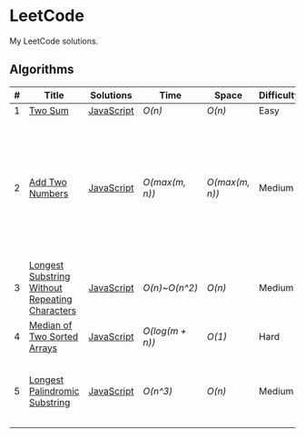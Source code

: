 # LeetCode
My LeetCode solutions.
## Algorithms
|  #  | Title           |  Solutions       |  Time            | Space           | Difficulty    | Tags          | Notes |
|-----|---------------- | --------------- | ---------------- | --------------- | ------------- |--------------|-----|
1 | [Two Sum](https://leetcode.com/problems/two-sum/description/) | [JavaScript](./javascript/algorithms/1-two-sum.js) | _O(n)_ | _O(n)_ | Easy |||
2 | [Add Two Numbers](https://leetcode.com/problems/add-two-numbers/description/) | [JavaScript](./javascript/algorithms/2-add-two-numbers.js) | _O(max(m, n))_ | _O(max(m, n))_ | Medium | Linked List,| Question asked to return linked list, but on LeetCode you needed to return array for JS |
3 | [Longest Substring Without Repeating Characters](https://leetcode.com/problems/longest-substring-without-repeating-characters/description/) | [JavaScript](./javascript/algorithms/3-longest-substring-without-repeating-characters.js) | _O(n)_~_O(n^2)_ | _O(n)_ | Medium | | |
4 | [Median of Two Sorted Arrays](https://leetcode.com/problems/median-of-two-sorted-arrays/description/) | [JavaScript](./javascript/algorithms/4-median-of-two-sorted-arrays.js) | _O(log(m + n))_ | _O(1)_ | Hard | | |
5 | [Longest Palindromic Substring](https://leetcode.com/problems/longest-palindromic-substring/description/) | [JavaScript](./javascript/algorithms/5-longest-palindromic-substring.js) | _O(n^3)_ | _O(n)_ | Medium | | Can be solved with O(n^2), even O(n) |
